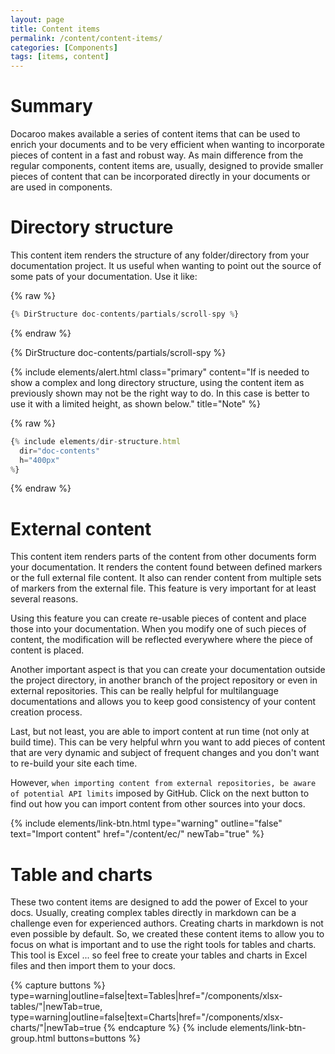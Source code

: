 ```yaml
---
layout: page
title: Content items
permalink: /content/content-items/
categories: [Components]
tags: [items, content]
---
```


# Summary
Docaroo makes available a series of content items that can be used to enrich your documents and to be very efficient when wanting to incorporate pieces of content in a fast and robust way. As main difference from the regular components, content items are, usually, designed to provide smaller pieces of content that can be incorporated directly in your documents or are used in components.

# Directory structure
This content item renders the structure of any folder/directory from your documentation project. It us useful when wanting to point out the source of some pats of your documentation. Use it like:

{% raw %}
```javascript
{% DirStructure doc-contents/partials/scroll-spy %}
```
{% endraw %}

{% DirStructure doc-contents/partials/scroll-spy %}

{% include elements/alert.html class="primary" 
    content="If is needed to show a complex and long directory structure, using the content item as previously shown may not be the right way to do. In this case is better to use it with a limited height, as shown below." 
    title="Note" 
%}

{% raw %}
```javascript
{% include elements/dir-structure.html 
  dir="doc-contents" 
  h="400px"
%}
```
{% endraw %}

# External content
This content item renders parts of the content from other documents form your documentation. It renders the content found between defined markers or the full external file content. It also can render content from multiple sets of markers from the external file. This feature is very important for at least several reasons.

Using this feature you can create re-usable pieces of content and place those into your documentation. When you modify one of such pieces of content, the modification will be reflected everywhere where the piece of content is placed.

Another important aspect is that you can create your documentation outside the project directory, in another branch of the project repository or even in external repositories. This can be really helpful for multilanguage documentations and allows you to keep good consistency of your content creation process.

Last, but not least, you are able to import content at run time (not only at build time). This can be very helpful whrn you want to add pieces of content that are very dynamic and subject of frequent changes and you don't want to re-build your site each time. 

However, `when importing content from external repositories, be aware of potential API limits` imposed by GitHub. Click on the next button to find out how you can import content from other sources into your docs.

{% include elements/link-btn.html type="warning" outline="false" text="Import content" href="/content/ec/" newTab="true" %}

# Table and charts
These two content items are designed to add the power of Excel to your docs. Usually, creating complex tables directly in markdown can be a challenge even for experienced authors. Creating charts in markdown is not even possible by default. So, we created these content items to allow you to focus on what is important and to use the right tools for tables and charts. This tool is Excel ... so feel free to create your tables and charts in Excel files and then import them to your docs.

{% capture buttons %}
    type=warning|outline=false|text=Tables|href="/components/xlsx-tables/"|newTab=true,
    type=warning|outline=false|text=Charts|href="/components/xlsx-charts/"|newTab=true
{% endcapture %}
{% include elements/link-btn-group.html buttons=buttons %}


